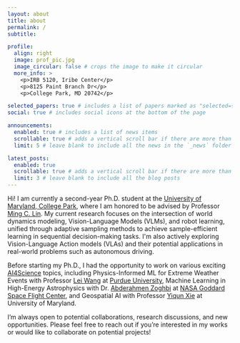 ```yaml
---
layout: about
title: about
permalink: /
subtitle: 

profile:
  align: right
  image: prof_pic.jpg
  image_circular: false # crops the image to make it circular
  more_info: >
    <p>IRB 5120, Iribe Center</p>
    <p>8125 Paint Branch Dr</p>
    <p>College Park, MD 20742</p>

selected_papers: true # includes a list of papers marked as "selected={true}"
social: true # includes social icons at the bottom of the page

announcements:
  enabled: true # includes a list of news items
  scrollable: true # adds a vertical scroll bar if there are more than 3 news items
  limit: 5 # leave blank to include all the news in the `_news` folder

latest_posts:
  enabled: true
  scrollable: true # adds a vertical scroll bar if there are more than 3 new posts items
  limit: 3 # leave blank to include all the blog posts
---
```


Hi! I am currently a second-year Ph.D. student at the <a href='https://umd.edu/'>University of Maryland, College Park</a>, where I am honored to be advised by Professor <a href='https://www.cs.umd.edu/~lin/'>Ming C. Lin</a>. My current research focuses on the intersection of world dynamics modeling, Vision-Language Models (VLMs), and robot learning, unified through adaptive sampling methods to achieve sample-efficient learning in sequential decision-making tasks. I'm also actively exploring Vision-Language Action models (VLAs) and their potential applications in real-world problems such as autonomous driving.

Before starting my Ph.D., I had the opportunity to work on various exciting <a href='https://ai4science.caltech.edu/'>AI4Science</a> topics, including Physics-Informed ML for Extreme Weather Events with Professor <a href='https://www.leiw.org/about'>Lei Wang</a> at <a href='https://www.purdue.edu/'>Purdue University</a>, Machine Learning in High-Energy Astrophysics with Dr. <a href='https://science.gsfc.nasa.gov/sci/bio/abderahmen.zoghbi'>Abderahmen Zoghbi</a> at <a href='https://www.nasa.gov/goddard/'>NASA Goddard Space Flight Center</a>, and Geospatial AI with Professor <a href='https://geog.umd.edu/facultyprofile/xie/yiqun'>Yiqun Xie</a> at University of Maryland.

I’m always open to potential collaborations, research discussions, and new opportunities. Please feel free to reach out if you’re interested in my works or would like to collaborate on potential projects!
